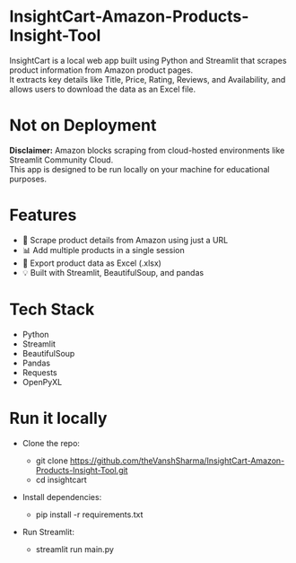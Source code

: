 # InsightCart-Amazon-Products-Insight-Tool

InsightCart is a local web app built using Python and Streamlit that scrapes product information from Amazon product pages.  
It extracts key details like Title, Price, Rating, Reviews, and Availability, and allows users to download the data as an Excel file.

# Not on Deployment
**Disclaimer:** Amazon blocks scraping from cloud-hosted environments like Streamlit Community Cloud.  
This app is designed to be run locally on your machine for educational purposes.


# Features
- 🛒 Scrape product details from Amazon using just a URL
- 📊 Add multiple products in a single session
- 💾 Export product data as Excel (.xlsx)
- 💡 Built with Streamlit, BeautifulSoup, and pandas

# Tech Stack
- Python
- Streamlit
- BeautifulSoup
- Pandas
- Requests
- OpenPyXL

# Run it locally
- Clone the repo: 
  - git clone https://github.com/theVanshSharma/InsightCart-Amazon-Products-Insight-Tool.git
  - cd insightcart

- Install dependencies:
  - pip install -r requirements.txt

- Run Streamlit:
  - streamlit run main.py


